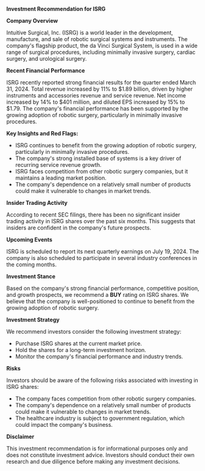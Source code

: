 **Investment Recommendation for ISRG**

**Company Overview**

Intuitive Surgical, Inc. (ISRG) is a world leader in the development, manufacture, and sale of robotic surgical systems and instruments. The company's flagship product, the da Vinci Surgical System, is used in a wide range of surgical procedures, including minimally invasive surgery, cardiac surgery, and urological surgery.

**Recent Financial Performance**

ISRG recently reported strong financial results for the quarter ended March 31, 2024. Total revenue increased by 11% to $1.89 billion, driven by higher instruments and accessories revenue and service revenue. Net income increased by 14% to $401 million, and diluted EPS increased by 15% to $1.79. The company's financial performance has been supported by the growing adoption of robotic surgery, particularly in minimally invasive procedures.

**Key Insights and Red Flags:**

* ISRG continues to benefit from the growing adoption of robotic surgery, particularly in minimally invasive procedures.
* The company's strong installed base of systems is a key driver of recurring service revenue growth.
* ISRG faces competition from other robotic surgery companies, but it maintains a leading market position.
* The company's dependence on a relatively small number of products could make it vulnerable to changes in market trends.

**Insider Trading Activity**

According to recent SEC filings, there has been no significant insider trading activity in ISRG shares over the past six months. This suggests that insiders are confident in the company's future prospects.

**Upcoming Events**

ISRG is scheduled to report its next quarterly earnings on July 19, 2024. The company is also scheduled to participate in several industry conferences in the coming months.

**Investment Stance**

Based on the company's strong financial performance, competitive position, and growth prospects, we recommend a **BUY** rating on ISRG shares. We believe that the company is well-positioned to continue to benefit from the growing adoption of robotic surgery.

**Investment Strategy**

We recommend investors consider the following investment strategy:

* Purchase ISRG shares at the current market price.
* Hold the shares for a long-term investment horizon.
* Monitor the company's financial performance and industry trends.

**Risks**

Investors should be aware of the following risks associated with investing in ISRG shares:

* The company faces competition from other robotic surgery companies.
* The company's dependence on a relatively small number of products could make it vulnerable to changes in market trends.
* The healthcare industry is subject to government regulation, which could impact the company's business.

**Disclaimer**

This investment recommendation is for informational purposes only and does not constitute investment advice. Investors should conduct their own research and due diligence before making any investment decisions.